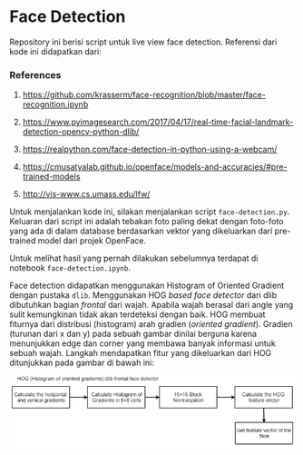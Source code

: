 # Face Detection

Repository ini berisi script untuk live view face detection. Referensi dari kode ini didapatkan dari:

### References

1. https://github.com/krasserm/face-recognition/blob/master/face-recognition.ipynb

2. https://www.pyimagesearch.com/2017/04/17/real-time-facial-landmark-detection-opencv-python-dlib/

3. https://realpython.com/face-detection-in-python-using-a-webcam/

4. https://cmusatyalab.github.io/openface/models-and-accuracies/#pre-trained-models

5. http://vis-www.cs.umass.edu/lfw/


Untuk menjalankan kode ini, silakan menjalankan script `face-detection.py`. Keluaran dari script ini adalah tebakan foto paling dekat dengan foto-foto yang ada di dalam database berdasarkan vektor yang dikeluarkan dari pre-trained model dari projek OpenFace.

Untuk melihat hasil yang pernah dilakukan sebelumnya terdapat di notebook `face-detection.ipynb`. 

Face detection didapatkan menggunakan Histogram of Oriented Gradient dengan pustaka `dlib`. Menggunakan HOG *based face detector* dari dlib dibutuhkan bagian *frontal* dari wajah. Apabila wajah berasal dari angle yang sulit kemungkinan tidak akan terdeteksi dengan baik. HOG membuat fiturnya dari distribusi (histogram) arah gradien (*oriented gradient*). Gradien (turunan dari x dan y) pada sebuah gambar dinilai berguna karena menunjukkan edge dan corner yang membawa banyak informasi untuk sebuah wajah. Langkah mendapatkan fitur yang dikeluarkan dari HOG ditunjukkan pada gambar di bawah ini:

<p align="center">
  <img src="images/hog.PNG" width="600" alt="accessibility text">
</p>

